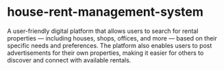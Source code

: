 # house-rent-management-system
A user-friendly digital platform that allows users to search for rental properties — including houses, shops, offices, and more — based on their specific needs and preferences. The platform also enables users to post advertisements for their own properties, making it easier for others to discover and connect with available rentals.

